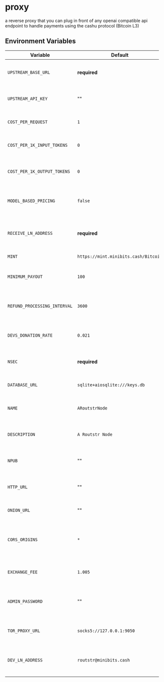 # proxy

a reverse proxy that you can plug in front of any openai compatible api endpoint to handle payments using the cashu protocol (Bitcoin L3)

## Environment Variables

| Variable | Default | Description |
|----------|---------|-------------|
| `UPSTREAM_BASE_URL` | **required** | Base URL for the upstream API service. |
| `UPSTREAM_API_KEY` | "" | API key for the upstream provider. |
| `COST_PER_REQUEST` | `1` | Base price per request in sats. |
| `COST_PER_1K_INPUT_TOKENS` | `0` | Price per 1k input tokens in sats. |
| `COST_PER_1K_OUTPUT_TOKENS` | `0` | Price per 1k output tokens in sats. |
| `MODEL_BASED_PRICING` | `false` | Enable pricing based on model metadata. |
| `RECEIVE_LN_ADDRESS` | **required** | Lightning address that receives payouts. |
| `MINT` | `https://mint.minibits.cash/Bitcoin` | Cashu mint URL. |
| `MINIMUM_PAYOUT` | `100` | Minimum sats before payouts are sent. |
| `REFUND_PROCESSING_INTERVAL` | `3600` | How often to check for expired keys (seconds). |
| `DEVS_DONATION_RATE` | `0.021` | Fraction of profit donated to developers. |
| `NSEC` | **required** | Nostr private key for the wallet. |
| `DATABASE_URL` | `sqlite+aiosqlite:///keys.db` | Database connection string. |
| `NAME` | `ARoutstrNode` | Name shown in API responses. |
| `DESCRIPTION` | `A Routstr Node` | Description shown in API responses. |
| `NPUB` | "" | Nostr public key for the node. |
| `HTTP_URL` | "" | Public HTTP URL for this node. |
| `ONION_URL` | "" | Onion address for this node. |
| `CORS_ORIGINS` | `*` | Allowed CORS origins separated by commas. |
| `EXCHANGE_FEE` | `1.005` | Spread used when fetching BTC prices. |
| `ADMIN_PASSWORD` | "" | Optional password for the admin dashboard. |
| `TOR_PROXY_URL` | `socks5://127.0.0.1:9050` | SOCKS5 proxy used for Tor requests. |
| `DEV_LN_ADDRESS` | `routstr@minibits.cash` | Address that receives developer donations. |


